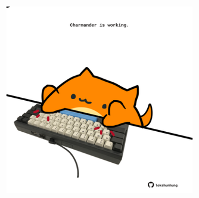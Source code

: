 <!-- built at 29/07/2025, 03:31:45 UTC -->
<p align="center">
  <img width="500" height="500" src="./ReadmeImage.svg">
</p>
